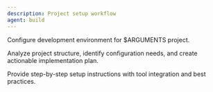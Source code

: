 ```yaml
---
description: Project setup workflow
agent: build
---
```


Configure development environment for $ARGUMENTS project.

Analyze project structure, identify configuration needs, and create actionable implementation plan.

Provide step-by-step setup instructions with tool integration and best practices.

